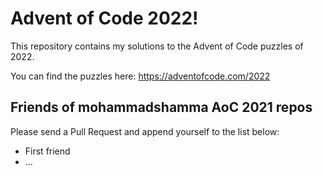 # Advent of Code 2022!

This repository contains my solutions to the Advent of Code puzzles of 2022.

You can find the puzzles here: https://adventofcode.com/2022

## Friends of mohammadshamma AoC 2021 repos

Please send a Pull Request and append yourself to the list below:

* First friend
* ...
